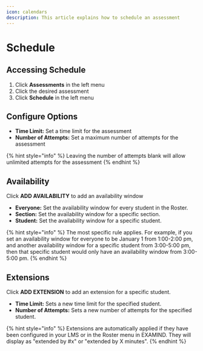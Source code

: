 ```yaml
---
icon: calendars
description: This article explains how to schedule an assessment
---
```


# Schedule

## Accessing Schedule

1. Click **Assessments** in the left menu
2. Click the desired assessment
3. Click **Schedule** in the left menu

## Configure Options

* **Time Limit:** Set a time limit for the assessment
* **Number of Attempts:** Set a maximum number of attempts for the assessment

{% hint style="info" %}
Leaving the number of attempts blank will allow unlimited attempts for the assessment
{% endhint %}

## Availability

Click **ADD AVAILABILITY** to add an availability window

* **Everyone:** Set the availability window for every student in the Roster.
* **Section:** Set the availability window for a specific section.
* **Student:** Set the availability window for a specific student.

{% hint style="info" %}
The most specific rule applies. For example, if you set an availability window for everyone to be January 1 from 1:00-2:00 pm, and another availability window for a specific student from 3:00-5:00 pm, then that specific student would only have an availability window from 3:00-5:00 pm.
{% endhint %}

## Extensions

Click **ADD EXTENSION** to add an extension for a specific student.

* **Time Limit:** Sets a new time limit for the specified student.
* **Number of Attempts:** Sets a new number of attempts for the specified student.

{% hint style="info" %}
Extensions are automatically applied if they have been configured in your LMS or in the Roster menu in EXAMIND. They will display as "extended by #x" or "extended by X minutes".
{% endhint %}
